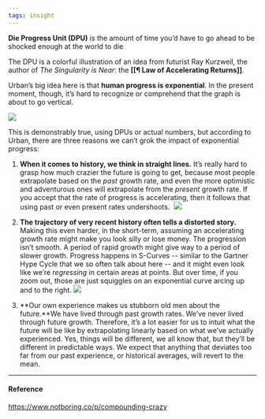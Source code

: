 ```yaml
---
tags: insight
---
```


**Die Progress Unit (DPU)** is the amount of time you’d have to go ahead to be shocked enough at the world to die

The DPU is a colorful illustration of an idea from futurist Ray Kurzweil, the author of _The Singularity is Near_: the **[[¶ Law of Accelerating Returns]]**.

Urban’s big idea here is that **human progress is exponential**. In the present moment, though, it’s hard to recognize or comprehend that the graph is about to go vertical.

![](https://cdn.substack.com/image/fetch/f_auto,q_auto:good,fl_progressive:steep/https%3A%2F%2Fbucketeer-e05bbc84-baa3-437e-9518-adb32be77984.s3.amazonaws.com%2Fpublic%2Fimages%2F1a4d8d4c-3343-494e-93e2-cc8cf385c7fa_1200x409.png)

This is demonstrably true, using DPUs or actual numbers, but according to Urban, there are three reasons we can’t grok the impact of exponential progress:

1. **When it comes to history, we think in straight lines.** It’s really hard to grasp how much crazier the future is going to get, because most people extrapolate based on the _past_ growth rate, and even the more optimistic and adventurous ones will extrapolate from the _present_ growth rate. If you accept that the rate of progress is accelerating, then it follows that using past or even present rates undershoots. 
   ![](https://cdn.substack.com/image/fetch/f_auto,q_auto:good,fl_progressive:steep/https%3A%2F%2Fbucketeer-e05bbc84-baa3-437e-9518-adb32be77984.s3.amazonaws.com%2Fpublic%2Fimages%2F6a68e13a-9d59-4967-a86c-e6a941bdb9b3_1400x860.png)

2. **The trajectory of very recent history often tells a distorted story.** Making this even harder, in the short-term, assuming an accelerating growth rate might make you look silly or lose money. The progression isn’t smooth. A period of rapid growth might give way to a period of slower growth. Progress happens in S-Curves -- similar to the Gartner Hype Cycle that we so often talk about here -- and it might even look like we’re _regressing_ in certain areas at points. But over time, if you zoom out, those are just squiggles on an exponential curve arcing up and to the right.
   ![](https://cdn.substack.com/image/fetch/f_auto,q_auto:good,fl_progressive:steep/https%3A%2F%2Fbucketeer-e05bbc84-baa3-437e-9518-adb32be77984.s3.amazonaws.com%2Fpublic%2Fimages%2F05231190-6763-4067-b240-56a0b46f41aa_600x490.png)

3. **Our own experience makes us stubborn old men about the future.**We have lived through past growth rates. We’ve never lived through future growth. Therefore, it’s a lot easier for us to intuit what the future will be like by extrapolating linearly based on what we’ve actually experienced. Yes, things will be different, we all know that, but they’ll be different in predictable ways. We expect that anything that deviates too far from our past experience, or historical averages, will revert to the mean.

---

#### Reference

https://www.notboring.co/p/compounding-crazy

